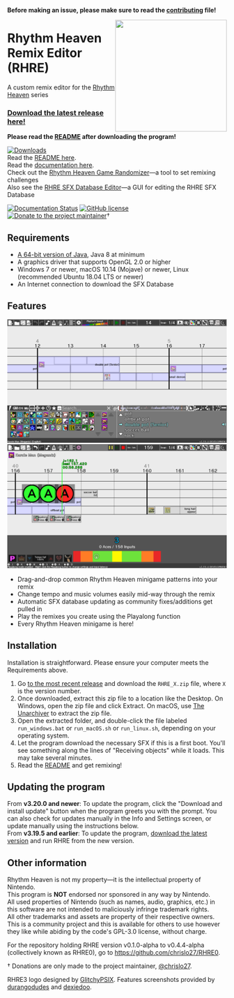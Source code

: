 **Before making an issue, please make sure to read the [contributing](.github/CONTRIBUTING.md) file!**

<img align="right" src="core/assets/images/icon/256.png" height="256" width="256">

# Rhythm Heaven Remix Editor (RHRE)
A custom remix editor for the [Rhythm Heaven](https://en.wikipedia.org/wiki/Rhythm_Heaven_Megamix) series

### [Download the latest release here!](https://github.com/chrislo27/RhythmHeavenRemixEditor/releases/latest)

**Please read the [README](http://rhre.readthedocs.io/en/latest/README/) after
downloading the program!**

[![Downloads](https://img.shields.io/github/downloads/chrislo27/RhythmHeavenRemixEditor/total.svg)](https://github.com/chrislo27/RhythmHeavenRemixEditor/releases)<br>
Read the [README here](http://rhre.readthedocs.io/en/latest/README/).<br>
Read the [documentation here](http://rhre.readthedocs.io/en/latest/).<br>
Check out the [Rhythm Heaven Game Randomizer](https://github.com/chrislo27/RHGR)—a tool to set remixing challenges<br>
Also see the [RHRE SFX Database Editor](https://github.com/chrislo27/RSDE)—a GUI for editing the RHRE SFX Database<br>

[![Documentation Status](https://readthedocs.org/projects/rhre/badge/?version=latest)](http://rhre.readthedocs.io/en/latest/?badge=latest)
[![GitHub license](https://img.shields.io/github/license/chrislo27/RhythmHeavenRemixEditor.svg)](https://github.com/chrislo27/RhythmHeavenRemixEditor/blob/dev/LICENSE.txt)
[![Donate to the project maintainer](https://img.shields.io/badge/Donate-PayPal-blue.svg?logo=paypal)](https://www.paypal.com/cgi-bin/webscr?cmd=_s-xclick&hosted_button_id=VA45DPLCC4958)†

## Requirements
* [A 64-bit version of Java](https://java.com/en/download/), Java 8 at minimum
* A graphics driver that supports OpenGL 2.0 or higher
* Windows 7 or newer, macOS 10.14 (Mojave) or newer, Linux (recommended Ubuntu 18.04 LTS or newer)
* An Internet connection to download the SFX Database

## Features
![Editor screenshot by durangodudes](.github/fp_editor_v3.19.4.png)
![Playalong screenshot by dexiedoo](.github/fp_playalong_v3.19.4.png)

* Drag-and-drop common Rhythm Heaven minigame patterns into your remix
* Change tempo and music volumes easily mid-way through the remix
* Automatic SFX database updating as community fixes/additions get pulled in
* Play the remixes you create using the Playalong function
* Every Rhythm Heaven minigame is here!

## Installation
Installation is straightforward. Please ensure your computer meets the Requirements above.
1. Go [to the most recent release](https://github.com/chrislo27/RhythmHeavenRemixEditor/releases/latest) and download the `RHRE_X.zip` file, where `X` is the version number.
2. Once downloaded, extract this zip file to a location like the Desktop. On Windows, open the zip file and click Extract. On macOS, use [The Unarchiver](https://theunarchiver.com/) to extract the zip file.
3. Open the extracted folder, and double-click the file labeled `run_windows.bat` or `run_macOS.sh` or `run_linux.sh`, depending on your operating system.
4. Let the program download the necessary SFX if this is a first boot. You'll see something along the lines of "Receiving objects" while it loads. This may take several minutes.
5. Read the [README](http://rhre.readthedocs.io/en/latest/README/) and get remixing!

## Updating the program
From **v3.20.0 and newer**: To update the program, click the "Download and install update" button when the program greets you with the prompt. You can also check for updates manually in the Info and Settings screen, or update manually using the instructions below.<br>
From **v3.19.5 and earlier**: To update the program, [download the latest version](https://github.com/chrislo27/RhythmHeavenRemixEditor/releases/latest) and run RHRE from the new version.<br>

## Other information
Rhythm Heaven is not my property—it is the intellectual property of Nintendo.<br>
This program is **NOT** endorsed nor sponsored in any way by Nintendo.<br>
All used properties of Nintendo (such as names, audio, graphics, etc.) in this software are not intended to maliciously infringe trademark rights.<br>
All other trademarks and assets are property of their respective owners.
This is a community project and this is available for others to use
however they like while abiding by the code's GPL-3.0 license, without charge.

For the repository holding RHRE version v0.1.0-alpha to v0.4.4-alpha (collectively known as RHRE0), go to <https://github.com/chrislo27/RHRE0>.

† Donations are only made to the project maintainer, [@chrislo27](https://github.com/chrislo27).

RHRE3 logo designed by [GlitchyPSIX](https://www.youtube.com/user/supermarioglitchy33/). Features screenshots provided by [durangodudes](https://www.youtube.com/channel/UCnBvcACARyY8JYHrOr4NxzQ) and [dexiedoo](https://www.youtube.com/channel/UC_ckCtLt88aI8Qzz5VM3UwA).
